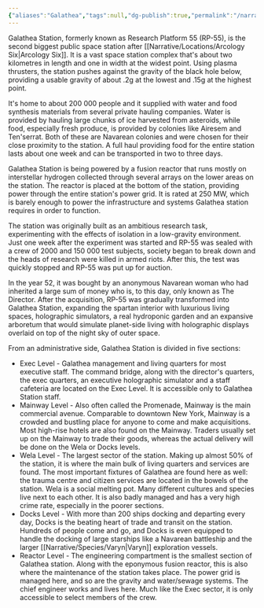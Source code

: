 ```yaml
---
{"aliases":"Galathea","tags":null,"dg-publish":true,"permalink":"/narrative/locations/galathea-station/","dgPassFrontmatter":true}
---
```


Galathea Station, formerly known as Research Platform 55 (RP-55), is the second biggest public space station after [[Narrative/Locations/Arcology Six\|Arcology Six]]. It is a vast space station complex that's about two kilometres in length and one in width at the widest point. Using plasma thrusters, the station pushes against the gravity of the black hole below, providing a usable gravity of about .2g at the lowest and .15g at the highest point. 

It's home to about 200 000 people and it supplied with water and food synthesis materials from several private hauling companies. Water is provided by hauling large chunks of ice harvested from asteroids, while food, especially fresh produce, is provided by colonies like Airesem and Ten'serrat. Both of these are Navarean colonies and were chosen for their close proximity to the station. A full haul providing food for the entire station lasts about one week and can be transported in two to three days.

Galathea Station is being powered by a fusion reactor that runs mostly on interstellar hydrogen collected through several arrays on the lower areas on the station. The reactor is placed at the bottom of the station, providing power through the entire station's power grid. It is rated at 250 MW, which is barely enough to power the infrastructure and systems Galathea station requires in order to function.

The station was originally built as an ambitious research task, experimenting with the effects of isolation in a low-gravity environment. Just one week after the experiment was started and RP-55 was sealed with a crew of 2000 and 150 000 test subjects, society began to break down and the heads of research were killed in armed riots. After this, the test was quickly stopped and RP-55 was put up for auction.

In the year 52, it was bought by an anonymous Navarean woman who had inherited a large sum of money who is, to this day, only known as The Director. After the acquisition, RP-55 was gradually transformed into Galathea Station, expanding the spartan interior with luxurious living spaces, holographic simulators, a real hydroponic garden and an expansive arboretum that would simulate planet-side living with holographic displays overlaid on top of the night sky of outer space.

From an administrative side, Galathea Station is divided in five sections:

- Exec Level - Galathea management and living quarters for most executive staff. The command bridge, along with the director's quarters, the exec quarters, an executive holographic simulator and a staff cafeteria are located on the Exec Level. It is accessible only to Galathea Station staff.
- Mainway Level - Also often called the Promenade, Mainway is the main commercial avenue. Comparable to downtown New York, Mainway is a crowded and bustling place for anyone to come and make acquisitions. Most high-rise hotels are also found on the Mainway. Traders usually set up on the Mainway to trade their goods, whereas the actual delivery will be done on the Wela or Docks levels.
- Wela Level - The largest sector of the station. Making up almost 50% of the station, it is where the main bulk of living quarters and services are found. The most important fixtures of Galathea are found here as well: the trauma centre and citizen services are located in the bowels of the station. Wela is a social melting pot. Many different cultures and species live next to each other. It is also badly managed and has a very high crime rate, especially in the poorer sections.
- Docks Level - With more than 200 ships docking and departing every day, Docks is the beating heart of trade and transit on the station. Hundreds of people come and go, and Docks is even equipped to handle the docking of large starships like a Navarean battleship and the larger [[Narrative/Species/Varyn\|Varyn]] exploration vessels.
- Reactor Level - The engineering compartment is the smallest section of Galathea station. Along with the eponymous fusion reactor, this is also where the maintenance of the station takes place. The power grid is managed here, and so are the gravity and water/sewage systems. The chief engineer works and lives here. Much like the Exec sector, it is only accessible to select members of the crew.